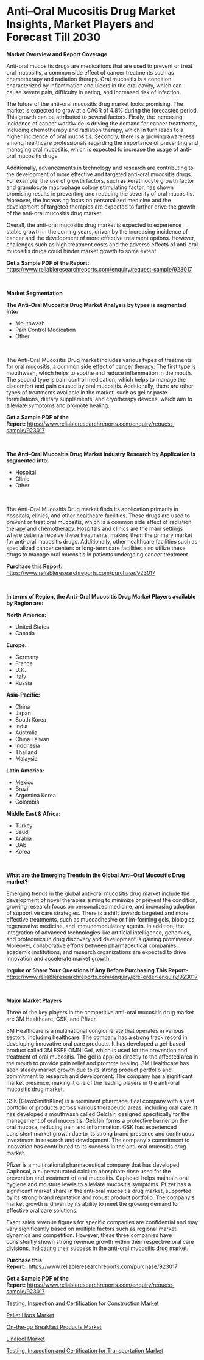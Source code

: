 <p><h1>Anti–Oral Mucositis Drug Market Insights, Market Players and Forecast Till 2030</h1></p><p><strong>Market Overview and Report Coverage</strong></p>
<p><p>Anti-oral mucositis drugs are medications that are used to prevent or treat oral mucositis, a common side effect of cancer treatments such as chemotherapy and radiation therapy. Oral mucositis is a condition characterized by inflammation and ulcers in the oral cavity, which can cause severe pain, difficulty in eating, and increased risk of infection.</p><p>The future of the anti-oral mucositis drug market looks promising. The market is expected to grow at a CAGR of 4.8% during the forecasted period. This growth can be attributed to several factors. Firstly, the increasing incidence of cancer worldwide is driving the demand for cancer treatments, including chemotherapy and radiation therapy, which in turn leads to a higher incidence of oral mucositis. Secondly, there is a growing awareness among healthcare professionals regarding the importance of preventing and managing oral mucositis, which is expected to increase the usage of anti-oral mucositis drugs.</p><p>Additionally, advancements in technology and research are contributing to the development of more effective and targeted anti-oral mucositis drugs. For example, the use of growth factors, such as keratinocyte growth factor and granulocyte macrophage colony stimulating factor, has shown promising results in preventing and reducing the severity of oral mucositis. Moreover, the increasing focus on personalized medicine and the development of targeted therapies are expected to further drive the growth of the anti-oral mucositis drug market.</p><p>Overall, the anti-oral mucositis drug market is expected to experience stable growth in the coming years, driven by the increasing incidence of cancer and the development of more effective treatment options. However, challenges such as high treatment costs and the adverse effects of anti-oral mucositis drugs could hinder market growth to some extent.</p></p>
<p><strong>Get a Sample PDF of the Report:</strong> <a href="https://www.reliableresearchreports.com/enquiry/request-sample/923017">https://www.reliableresearchreports.com/enquiry/request-sample/923017</a></p>
<p>&nbsp;</p>
<p><strong>Market Segmentation</strong></p>
<p><strong>The Anti–Oral Mucositis Drug Market Analysis by types is segmented into:</strong></p>
<p><ul><li>Mouthwash</li><li>Pain Control Medication</li><li>Other</li></ul></p>
<p>&nbsp;</p>
<p><p>The Anti-Oral Mucositis Drug market includes various types of treatments for oral mucositis, a common side effect of cancer therapy. The first type is mouthwash, which helps to soothe and reduce inflammation in the mouth. The second type is pain control medication, which helps to manage the discomfort and pain caused by oral mucositis. Additionally, there are other types of treatments available in the market, such as gel or paste formulations, dietary supplements, and cryotherapy devices, which aim to alleviate symptoms and promote healing.</p></p>
<p><strong>Get a Sample PDF of the Report:</strong>&nbsp;<a href="https://www.reliableresearchreports.com/enquiry/request-sample/923017">https://www.reliableresearchreports.com/enquiry/request-sample/923017</a></p>
<p>&nbsp;</p>
<p><strong>The Anti–Oral Mucositis Drug Market Industry Research by Application is segmented into:</strong></p>
<p><ul><li>Hospital</li><li>Clinic</li><li>Other</li></ul></p>
<p>&nbsp;</p>
<p><p>The Anti-Oral Mucositis Drug market finds its application primarily in hospitals, clinics, and other healthcare facilities. These drugs are used to prevent or treat oral mucositis, which is a common side effect of radiation therapy and chemotherapy. Hospitals and clinics are the main settings where patients receive these treatments, making them the primary market for anti-oral mucositis drugs. Additionally, other healthcare facilities such as specialized cancer centers or long-term care facilities also utilize these drugs to manage oral mucositis in patients undergoing cancer treatment.</p></p>
<p><strong>Purchase this Report:</strong>&nbsp; <a href="https://www.reliableresearchreports.com/purchase/923017">https://www.reliableresearchreports.com/purchase/923017</a></p>
<p>&nbsp;</p>
<p><strong>In terms of Region, the Anti–Oral Mucositis Drug Market Players available by Region are:</strong></p>
<p>
    <p> <strong> North America: </strong>
        <ul>
            <li>United States</li>
            <li>Canada</li>
        </ul>
        </p> 
    <p> <strong> Europe: </strong>
        <ul>
            <li>Germany</li>
            <li>France</li>
            <li>U.K.</li>
            <li>Italy</li>
            <li>Russia</li>
        </ul>
        </p> 
    <p> <strong> Asia-Pacific: </strong>
        <ul>
            <li>China</li>
            <li>Japan</li>
            <li>South Korea</li>
            <li>India</li>
            <li>Australia</li>
            <li>China Taiwan</li>
            <li>Indonesia</li>
            <li>Thailand</li>
            <li>Malaysia</li>
        </ul>
        </p> 
    <p> <strong> Latin America: </strong>
        <ul>
            <li>Mexico</li>
            <li>Brazil</li>
            <li>Argentina Korea</li>
            <li>Colombia</li>
        </ul>
        </p> 
    <p> <strong> Middle East & Africa: </strong>
        <ul>
            <li>Turkey</li>
            <li>Saudi</li>
            <li>Arabia</li>
            <li>UAE</li>
            <li>Korea</li>
        </ul>
    </p>
    </p>
<p>&nbsp;</p>
<p><strong>What are the Emerging Trends in the Global Anti–Oral Mucositis Drug market?</strong></p>
<p><p>Emerging trends in the global anti-oral mucositis drug market include the development of novel therapies aiming to minimize or prevent the condition, growing research focus on personalized medicine, and increasing adoption of supportive care strategies. There is a shift towards targeted and more effective treatments, such as mucoadhesive or film-forming gels, biologics, regenerative medicine, and immunomodulatory agents. In addition, the integration of advanced technologies like artificial intelligence, genomics, and proteomics in drug discovery and development is gaining prominence. Moreover, collaborative efforts between pharmaceutical companies, academic institutions, and research organizations are expected to drive innovation and accelerate market growth.</p></p>
<p><strong>Inquire or Share Your Questions If Any Before Purchasing This Report</strong>- <a href="https://www.reliableresearchreports.com/enquiry/pre-order-enquiry/923017">https://www.reliableresearchreports.com/enquiry/pre-order-enquiry/923017</a></p>
<p>&nbsp;</p>
<p><strong>Major Market Players</strong></p>
<p><p>Three of the key players in the competitive anti-oral mucositis drug market are 3M Healthcare, GSK, and Pfizer. </p><p>3M Healthcare is a multinational conglomerate that operates in various sectors, including healthcare. The company has a strong track record in developing innovative oral care products. It has developed a gel-based product called 3M ESPE OMNI Gel, which is used for the prevention and treatment of oral mucositis. The gel is applied directly to the affected area in the mouth to provide pain relief and promote healing. 3M Healthcare has seen steady market growth due to its strong product portfolio and commitment to research and development. The company has a significant market presence, making it one of the leading players in the anti-oral mucositis drug market.</p><p>GSK (GlaxoSmithKline) is a prominent pharmaceutical company with a vast portfolio of products across various therapeutic areas, including oral care. It has developed a mouthwash called Gelclair, designed specifically for the management of oral mucositis. Gelclair forms a protective barrier on the oral mucosa, reducing pain and inflammation. GSK has experienced consistent market growth due to its strong brand presence and continuous investment in research and development. The company's commitment to innovation has contributed to its success in the anti-oral mucositis drug market.</p><p>Pfizer is a multinational pharmaceutical company that has developed Caphosol, a supersaturated calcium phosphate rinse used for the prevention and treatment of oral mucositis. Caphosol helps maintain oral hygiene and moisture levels to alleviate mucositis symptoms. Pfizer has a significant market share in the anti-oral mucositis drug market, supported by its strong brand reputation and robust product portfolio. The company's market growth is driven by its ability to meet the growing demand for effective oral care solutions.</p><p>Exact sales revenue figures for specific companies are confidential and may vary significantly based on multiple factors such as regional market dynamics and competition. However, these three companies have consistently shown strong revenue growth within their respective oral care divisions, indicating their success in the anti-oral mucositis drug market.</p></p>
<p><strong>Purchase this Report:</strong>&nbsp;&nbsp;<a href="https://www.reliableresearchreports.com/purchase/923017">https://www.reliableresearchreports.com/purchase/923017</a></p>
<p></p>
<p><strong>Get a Sample PDF of the Report:</strong>&nbsp;<a href="https://www.reliableresearchreports.com/enquiry/request-sample/923017">https://www.reliableresearchreports.com/enquiry/request-sample/923017</a></p>
<p><p><a href="https://issuu.com/reportprime-2/docs/testing-inspection-and-certification-for-construct?fr=xKAE9_zU1NQ">Testing, Inspection and Certification for Construction Market</a></p><p><a href="https://www.linkedin.com/pulse/pellet-hops-market-research-report-unlocks-analysis-financial-6qezf/">Pellet Hops Market</a></p><p><a href="https://medium.com/@jenniferwhite656/on-the-go-breakfast-products-market-size-growth-forecast-2023-2030-3b4771cbc8cd">On-the-go Breakfast Products Market</a></p><p><a href="https://www.reportprime.com/linalool-r11126">Linalool Market</a></p><p><a href="https://viksmarketresearch.quora.com/Testing-Inspection-and-Certification-for-Transportation-Market-Size-Share-Trends-Analysis-Report-By-Application-Reg">Testing, Inspection and Certification for Transportation Market</a></p></p>